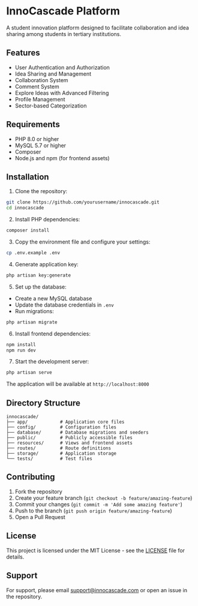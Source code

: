 # InnoCascade Platform

A student innovation platform designed to facilitate collaboration and idea sharing among students in tertiary institutions.

## Features

- User Authentication and Authorization
- Idea Sharing and Management
- Collaboration System
- Comment System
- Explore Ideas with Advanced Filtering
- Profile Management
- Sector-based Categorization

## Requirements

- PHP 8.0 or higher
- MySQL 5.7 or higher
- Composer
- Node.js and npm (for frontend assets)

## Installation

1. Clone the repository:
```bash
git clone https://github.com/yourusername/innocascade.git
cd innocascade
```

2. Install PHP dependencies:
```bash
composer install
```

3. Copy the environment file and configure your settings:
```bash
cp .env.example .env
```

4. Generate application key:
```bash
php artisan key:generate
```

5. Set up the database:
- Create a new MySQL database
- Update the database credentials in `.env`
- Run migrations:
```bash
php artisan migrate
```

6. Install frontend dependencies:
```bash
npm install
npm run dev
```

7. Start the development server:
```bash
php artisan serve
```

The application will be available at `http://localhost:8000`

## Directory Structure

```
innocascade/
├── app/            # Application core files
├── config/         # Configuration files
├── database/       # Database migrations and seeders
├── public/         # Publicly accessible files
├── resources/      # Views and frontend assets
├── routes/         # Route definitions
├── storage/        # Application storage
└── tests/          # Test files
```

## Contributing

1. Fork the repository
2. Create your feature branch (`git checkout -b feature/amazing-feature`)
3. Commit your changes (`git commit -m 'Add some amazing feature'`)
4. Push to the branch (`git push origin feature/amazing-feature`)
5. Open a Pull Request

## License

This project is licensed under the MIT License - see the [LICENSE](LICENSE) file for details.

## Support

For support, please email support@innocascade.com or open an issue in the repository. 